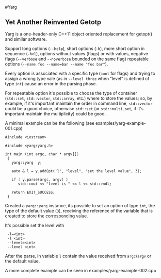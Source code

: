 
#Yarg

## Yet Another Reinvented Getotp

Yarg is a one-header-only C++11 object oriented replacement for getopt() and similar software.

Support long options (`--help`), short options (`-h`), more short option in sequence (`-hvl`), options without values (flags) or with values, negative flags (`--verbose` and `--noverbose` bounded on the same flag) repeatable options (`--name foo --name=bar --name "foo bar"`).

Every option is associated with a specific type (`bool` for flags) and trying to assign a wrong type vale (as in `--level three` when "level" is defined of type `int`) cause an error in the parsing phase.

For repeatable option it's possible to choose the type of container (`std::set`, `std::vector`, `std::array`, etc.) where to store the values; so, by example, if it's important maintain the order in command line, `std::vector` could be a good choice, otherwise `std::set` (or `std::multi_set`, if it's important maintain the multiplicity) could be good.

A minimal example can be the following (see examples/yarg-example-001.cpp)

```
#include <iostream>

#include <yarg/yarg.h>

int main (int argc, char * argv[])
 {
   yarg::yarg  y;

   auto & l = y.addOpt('l', "level", "set the level value", 3);

   if ( y.parse(argc, argv) )
      std::cout << "level is " << l << std::endl;

   return EXIT_SUCCESS;
 }
```

Created a `yarg::yarg` instance, its possible to set an option of type `int`, the type of the default value (`3`), receiving the reference of the variable that is created to store the corresponding value.

It's possible set the level with 

```
 -l=<int>
 -l <int>
 --level=<int>
 --level <int>
```

After the parse, in variable `l` contain the value received from `argc`/`argv` or the default value.

A more complete example can be seen in examples/yarg-example-002.cpp
